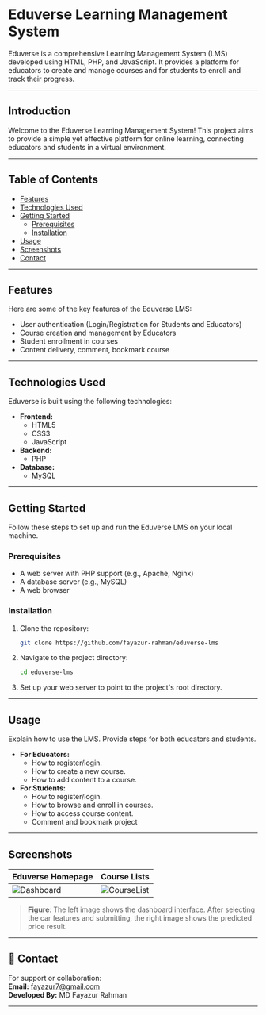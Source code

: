 # Eduverse Learning Management System

Eduverse is a comprehensive Learning Management System (LMS) developed using HTML, PHP, and JavaScript. It provides a platform for educators to create and manage courses and for students to enroll and track their progress.

---

## Introduction

Welcome to the Eduverse Learning Management System! This project aims to provide a simple yet effective platform for online learning, connecting educators and students in a virtual environment.

---

## Table of Contents

- [Features](#features)
- [Technologies Used](#technologies-used)
- [Getting Started](#getting-started)
  - [Prerequisites](#prerequisites)
  - [Installation](#installation)
- [Usage](#usage)
- [Screenshots](#screenshots)
- [Contact](#contact)

---

## Features

Here are some of the key features of the Eduverse LMS:

* User authentication (Login/Registration for Students and Educators)
* Course creation and management by Educators
* Student enrollment in courses
* Content delivery, comment, bookmark course


---

## Technologies Used

Eduverse is built using the following technologies:

* **Frontend:**
    * HTML5
    * CSS3 
    * JavaScript
* **Backend:**
    * PHP
* **Database:**
    * MySQL

---

## Getting Started

Follow these steps to set up and run the Eduverse LMS on your local machine.

### Prerequisites

* A web server with PHP support (e.g., Apache, Nginx)
* A database server (e.g., MySQL)
* A web browser

### Installation

1.  Clone the repository:
    ```bash
    git clone https://github.com/fayazur-rahman/eduverse-lms
    ```

2.  Navigate to the project directory:
    ```bash
    cd eduverse-lms
    ```
3.  Set up your web server to point to the project's root directory.

---

## Usage

Explain how to use the LMS. Provide steps for both educators and students.

* **For Educators:**
    * How to register/login.
    * How to create a new course.
    * How to add content to a course.
* **For Students:**
    * How to register/login.
    * How to browse and enroll in courses.
    * How to access course content.
    * Comment and bookmark project

---

## Screenshots

| Eduverse Homepage | Course Lists |
|-------------------------------|--------------------|
| ![Dashboard](ss/eduverse-homepage.png) | ![CourseList](ss/Courses-lists.png) |

> **Figure**: The left image shows the dashboard interface. After selecting the car features and submitting, the right image shows the predicted price result.
---

## 📧 Contact

For support or collaboration:  
**Email:** fayazur7@gmail.com  
**Developed By:** MD Fayazur Rahman

---
